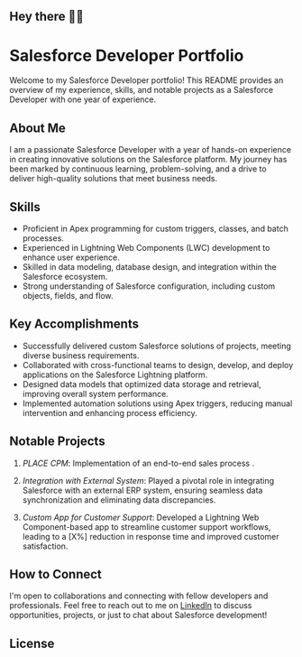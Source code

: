 ## Hey there 👋😃

# Salesforce Developer Portfolio

Welcome to my Salesforce Developer portfolio! This README provides an overview of my experience, skills, and notable projects as a Salesforce Developer with one year of experience.

## About Me

I am a passionate Salesforce Developer with a year of hands-on experience in creating innovative solutions on the Salesforce platform. My journey has been marked by continuous learning, problem-solving, and a drive to deliver high-quality solutions that meet business needs.

## Skills

- Proficient in Apex programming for custom triggers, classes, and batch processes.
- Experienced in Lightning Web Components (LWC) development to enhance user experience.
- Skilled in data modeling, database design, and integration within the Salesforce ecosystem.
- Strong understanding of Salesforce configuration, including custom objects, fields, and flow.

## Key Accomplishments

- Successfully delivered custom Salesforce solutions of projects, meeting diverse business requirements.
- Collaborated with cross-functional teams to design, develop, and deploy applications on the Salesforce Lightning platform.
- Designed data models that optimized data storage and retrieval, improving overall system performance.
- Implemented automation solutions using Apex triggers, reducing manual intervention and enhancing process efficiency.

## Notable Projects

1. *PLACE CPM*: Implementation of an end-to-end sales process .

2. *Integration with External System*: Played a pivotal role in integrating Salesforce with an external ERP system, ensuring seamless data synchronization and eliminating data discrepancies.

3. *Custom App for Customer Support*: Developed a Lightning Web Component-based app to streamline customer support workflows, leading to a [X%] reduction in response time and improved customer satisfaction.

## How to Connect

I'm open to collaborations and connecting with fellow developers and professionals. Feel free to reach out to me on [LinkedIn](https://www.linkedin.com/in/sgiriofficially/) to discuss opportunities, projects, or just to chat about Salesforce development!

## License

